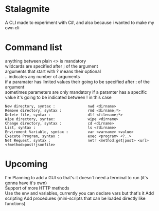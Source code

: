 # Stalagmite
A CLI made to experiment with C#, and also because i wanted to make my own cli

# Command list

anything between plain <> is mandatory  
wildcards are specified after ; of the argument  
arguments that start with ? means their optional  
.. indicates any number of arguments  
if a paramater has limited values their going to be specified after : of the argument   
sometimes parameters are only mandatory if a paramter has a specific value it's going to be indicated between ! in this case  

```
New directory, syntax :               nwd <dirname>
Remove directory, syntax :            rmd <dirname;*>
Delete file, syntax :                 dlf <filename;*>
Wipe directory, syntax:               wipe <dirname>
Change directory, syntax :            cd <dirname>
List, syntax :                        ls <?dirname>
Enviroment Variable, syntax :         var <varname> <value>
Execute Program, syntax :             exec <program> <?..>
Net Request, syntax :                 netr <method:get|post> <url> <!method=post!jsonfile>
```

# Upcoming
I'm Planning to add a GUI so that's it doesn't need a terminal to run (it's gonna have it's own)  
Support of more HTTP methods  
Use the env and variables, currently you can declare vars but that's it
Add scripting
Add procedures (mini-scripts that can be loaded directly like functions)
